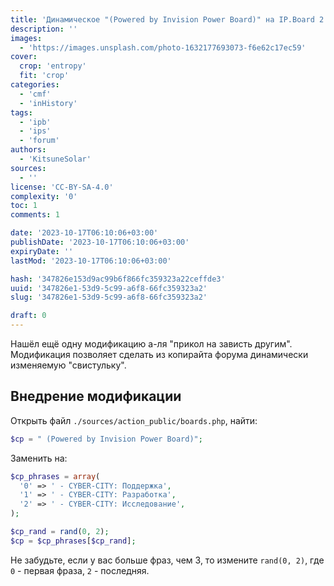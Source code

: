 ```yaml
---
title: 'Динамическое "(Powered by Invision Power Board)" на IP.Board 2.3'
description: ''
images:
  - 'https://images.unsplash.com/photo-1632177693073-f6e62c17ec59'
cover:
  crop: 'entropy'
  fit: 'crop'
categories:
  - 'cmf'
  - 'inHistory'
tags:
  - 'ipb'
  - 'ips'
  - 'forum'
authors:
  - 'KitsuneSolar'
sources:
  - ''
license: 'CC-BY-SA-4.0'
complexity: '0'
toc: 1
comments: 1

date: '2023-10-17T06:10:06+03:00'
publishDate: '2023-10-17T06:10:06+03:00'
expiryDate: ''
lastMod: '2023-10-17T06:10:06+03:00'

hash: '347826e153d9ac99b6f866fc359323a22ceffde3'
uuid: '347826e1-53d9-5c99-a6f8-66fc359323a2'
slug: '347826e1-53d9-5c99-a6f8-66fc359323a2'

draft: 0
---
```


Нашёл ещё одну модификацию а-ля "прикол на зависть другим". Модификация позволяет сделать из копирайта форума динамически изменяемую "свистульку".

<!--more-->

## Внедрение модификации

Открыть файл `./sources/action_public/boards.php`, найти:

```php
$cp = " (Powered by Invision Power Board)";
```

Заменить на:

```php
$cp_phrases = array(
  '0' => ' - CYBER-CITY: Поддержка',
  '1' => ' - CYBER-CITY: Разработка',
  '2' => ' - CYBER-CITY: Исследование',
);

$cp_rand = rand(0, 2);
$cp = $cp_phrases[$cp_rand];
```

Не забудьте, если у вас больше фраз, чем 3, то измените `rand(0, 2)`, где `0` - первая фраза, `2` - последняя.
